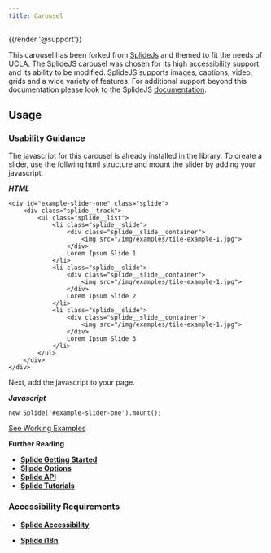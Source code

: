 ```yaml
---
title: Carousel
---
```

{{render '@support'}}

This carousel has been forked from [SplideJs](https://splidejs.com) and themed to fit the needs of UCLA. The SplideJS carousel was chosen for its high accessibility support and its ability to be modified. SplideJS supports images, captions, video, grids and a wide variety of features. For additional support beyond this documentation please look to the SplideJS [documentation](https://splidejs.com/documents/).

<h2>Usage</h2>

<h3>Usability Guidance</h3>

The javascript for this carousel is already installed in the library. To create a slider, use the follwing html structure and mount the slider by adding your javascript.

<em><strong>HTML</strong></em>
```
<div id="example-slider-one" class="splide">
    <div class="splide__track">
        <ul class="splide__list">
            <li class="splide__slide">
                <div class="splide__slide__container">
                    <img src="/img/examples/tile-example-1.jpg">
                </div>
                Lorem Ipsum Slide 1
            </li>
            <li class="splide__slide">
                <div class="splide__slide__container">
                    <img src="/img/examples/tile-example-1.jpg">
                </div>
                Lorem Ipsum Slide 2
            </li>
            <li class="splide__slide">
                <div class="splide__slide__container">
                    <img src="/img/examples/tile-example-1.jpg">
                </div>
                Lorem Ipsum Slide 3
            </li>
        </ul>
    </div>
</div>
```

Next, add the javascript to your page.

<em><strong>Javascript</strong></em>
```
new Splide('#example-slider-one').mount();
```

[See Working Examples](/components/detail/carousel--default)

<strong>Further Reading<strong>

- [Splide Getting Started](https://splidejs.com/getting-started/)
- [Slipde Options](https://splidejs.com/options/)
- [Splide API](https://splidejs.com/apis/)
- [Splide Tutorials](https://splidejs.com/category/tutorials/)

<h3>Accessibility Requirements</h3>

- [Splide Accessibility](https://splidejs.com/accessibility/)
* [Splide i18n](https://splidejs.com/i18n/)
